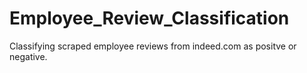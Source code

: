 # Employee_Review_Classification

Classifying scraped employee reviews from indeed.com as positve or negative.  
